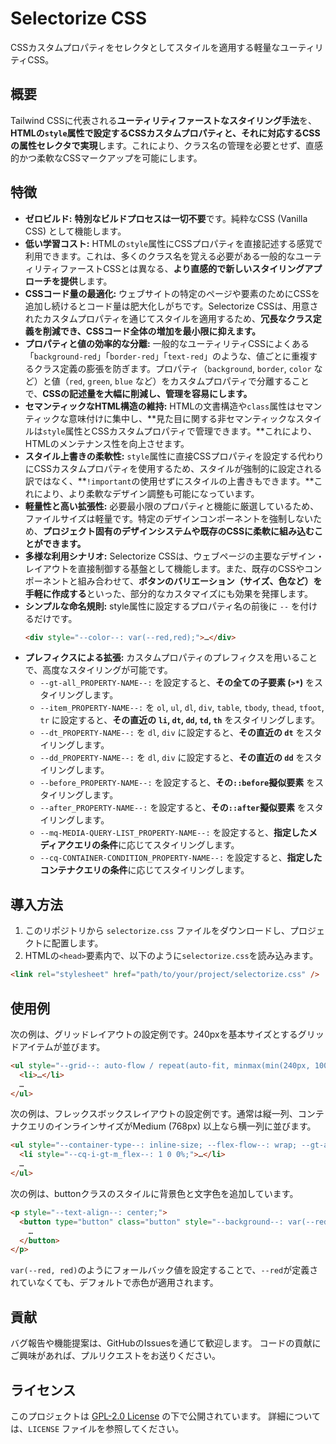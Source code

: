 # Selectorize CSS
CSSカスタムプロパティをセレクタとしてスタイルを適用する軽量なユーティリティCSS。

## 概要
Tailwind CSSに代表される**ユーティリティファーストなスタイリング手法**を、**HTMLの`style`属性で設定するCSSカスタムプロパティと、それに対応するCSSの属性セレクタで実現**します。これにより、クラス名の管理を必要とせず、直感的かつ柔軟なCSSマークアップを可能にします。

## 特徴
- **ゼロビルド:**
  **特別なビルドプロセスは一切不要**です。純粋なCSS (Vanilla CSS) として機能します。
- **低い学習コスト:**
  HTMLの`style`属性にCSSプロパティを直接記述する感覚で利用できます。これは、多くのクラス名を覚える必要がある一般的なユーティリティファーストCSSとは異なる、**より直感的で新しいスタイリングアプローチを提供**します。
- **CSSコード量の最適化:**
  ウェブサイトの特定のページや要素のためにCSSを追加し続けるとコード量は肥大化しがちです。Selectorize CSSは、用意されたカスタムプロパティを通じてスタイルを適用するため、**冗長なクラス定義を削減でき、CSSコード全体の増加を最小限に抑えます。**
- **プロパティと値の効率的な分離:**
  一般的なユーティリティCSSによくある「`background-red`」「`border-red`」「`text-red`」のような、値ごとに重複するクラス定義の膨張を防ぎます。プロパティ（`background`, `border`, `color` など）と値（`red`, `green`, `blue` など）をカスタムプロパティで分離することで、**CSSの記述量を大幅に削減し、管理を容易にします。**
- **セマンティックなHTML構造の維持:**
  HTMLの文書構造や`class`属性はセマンティックな意味付けに集中し、**見た目に関する非セマンティックなスタイルは`style`属性とCSSカスタムプロパティで管理できます。**これにより、HTMLのメンテナンス性を向上させます。
- **スタイル上書きの柔軟性:**
  `style`属性に直接CSSプロパティを設定する代わりにCSSカスタムプロパティを使用するため、スタイルが強制的に設定される訳ではなく、**`!important`の使用せずにスタイルの上書きもできます。**これにより、より柔軟なデザイン調整も可能になっています。
- **軽量性と高い拡張性:**
  必要最小限のプロパティと機能に厳選しているため、ファイルサイズは軽量です。特定のデザインコンポーネントを強制しないため、**プロジェクト固有のデザインシステムや既存のCSSに柔軟に組み込むことができます。**
- **多様な利用シナリオ:**
  Selectorize CSSは、ウェブページの主要なデザイン・レイアウトを直接制御する基盤として機能します。また、既存のCSSやコンポーネントと組み合わせて、**ボタンのバリエーション（サイズ、色など）を手軽に作成する**といった、部分的なカスタマイズにも効果を発揮します。
- **シンプルな命名規則:**
  style属性に設定するプロパティ名の前後に `--` を付けるだけです。
  ```html
  <div style="--color--: var(--red,red);">…</div>
  ```
- **プレフィクスによる拡張:**
  カスタムプロパティのプレフィクスを用いることで、高度なスタイリングが可能です。
  - `--gt-all_PROPERTY-NAME--:` を設定すると、**その全ての子要素 (`>*`)** をスタイリングします。
  - `--item_PROPERTY-NAME--:` を `ol`, `ul`, `dl`, `div`, `table`, `tbody`, `thead`, `tfoot`, `tr` に設定すると、**その直近の `li`, `dt`, `dd`, `td`, `th`** をスタイリングします。
  - `--dt_PROPERTY-NAME--:` を `dl`, `div` に設定すると、**その直近の `dt`** をスタイリングします。
  - `--dd_PROPERTY-NAME--:` を `dl`, `div` に設定すると、**その直近の `dd`** をスタイリングします。
  - `--before_PROPERTY-NAME--:` を設定すると、**その`::before`擬似要素** をスタイリングします。
  - `--after_PROPERTY-NAME--:` を設定すると、**その`::after`擬似要素** をスタイリングします。
  - `--mq-MEDIA-QUERY-LIST_PROPERTY-NAME--:` を設定すると、**指定したメディアクエリの条件**に応じてスタイリングします。
  - `--cq-CONTAINER-CONDITION_PROPERTY-NAME--:` を設定すると、**指定したコンテナクエリの条件**に応じてスタイリングします。

## 導入方法
1. このリポジトリから `selectorize.css` ファイルをダウンロードし、プロジェクトに配置します。
2. HTMLの`<head>`要素内で、以下のように`selectorize.css`を読み込みます。
  ```html
  <link rel="stylesheet" href="path/to/your/project/selectorize.css" />
  ```

## 使用例
次の例は、グリッドレイアウトの設定例です。240pxを基本サイズとするグリッドアイテムが並びます。
  ```html
  <ul style="--grid--: auto-flow / repeat(auto-fit, minmax(min(240px, 100%), 1fr)); --gap--: var(--space_medium, 1rem); --background--: var(--palest_gray, #e0e0e0); --item_padding--: var(--space_large, 2rem);">
    <li>…</li>
    …
  </ul>
  ```
次の例は、フレックスボックスレイアウトの設定例です。通常は縦一列、コンテナクエリのインラインサイズがMedium (768px) 以上なら横一列に並びます。
  ```html
  <ul style="--container-type--: inline-size; --flex-flow--: wrap; --gt-all_flex--: 100%; --gap--: var(--space_medium, 1rem); --background--: var(--palest_gray, #e0e0e0); --item_padding--: var(--space_large, 2rem);">
    <li style="--cq-i-gt-m_flex--: 1 0 0%;">…</li>
    …
  </ul>
  ```
次の例は、buttonクラスのスタイルに背景色と文字色を追加しています。
  ```html
  <p style="--text-align--: center;">
    <button type="button" class="button" style="--background--: var(--red, red); --color--: var(--white, white);">
      …
    </button>
  </p>
  ```
`var(--red, red)`のようにフォールバック値を設定することで、`--red`が定義されていなくても、デフォルトで赤色が適用されます。

## 貢献
バグ報告や機能提案は、GitHubのIssuesを通じて歓迎します。
コードの貢献にご興味があれば、プルリクエストをお送りください。

## ライセンス
このプロジェクトは [GPL-2.0 License](https://www.gnu.org/licenses/gpl-2.0.html) の下で公開されています。
詳細については、`LICENSE` ファイルを参照してください。
